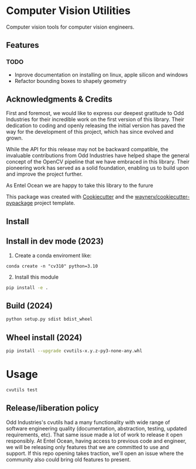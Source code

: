 # Computer Vision Utilities
Computer vision tools for computer vision engineers.

## Features

### TODO
* Inprove documentation on installing on linux, apple silicon and windows
* Refactor bounding boxes to shapely geometry



## Acknowledgments & Credits
First and foremost, we would like to express our deepest gratitude to Odd Industries for their incredible work on the first version of this library. Their dedication to coding and openly releasing the initial version has paved the way for the development of this project, which has since evolved and grown.

While the API for this release may not be backward compatible, the invaluable contributions from Odd Industries have helped shape the general concept of the OpenCV pipeline that we have embraced in this library. Their pioneering work has served as a solid foundation, enabling us to build upon and improve the project further.

As Entel Ocean we are happy to take this library to the furure

This package was created with [Cookiecutter](https://github.com/audreyr/cookiecutter) and the [waynerv/cookiecutter-pypackage](https://github.com/waynerv/cookiecutter-pypackage) project template.

## Install

## Install in dev mode (2023)

1. Create a conda enviroment like:

```shell
conda create -n "cv310" python=3.10
```

2. Install this module
```bash
pip install -e .
```

## Build (2024)

```bash
python setup.py sdist bdist_wheel
```

## Wheel install (2024)
```bash
pip install --upgrade cvutils-x.y.z-py3-none-any.whl
```

# Usage
```bash
cvutils test
```


## Release/liberation policy
Odd Industries's cvutils had a many functionality with wide range of software engineering quality (documentation, abstraction, testing, updated requirements, etc). That same issue made a lot of work to release it open responsibly. At Entel Ocean, having access to previous code and engineer, we will be releasing only features that we are committed to use and support. If this repo opening takes traction, we'll open an issue where the community also could bring old features to present.

